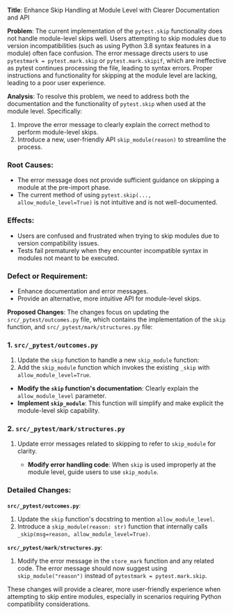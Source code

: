 **Title**: Enhance Skip Handling at Module Level with Clearer Documentation and API

**Problem**: 
The current implementation of the `pytest.skip` functionality does not handle module-level skips well. Users attempting to skip modules due to version incompatibilities (such as using Python 3.8 syntax features in a module) often face confusion. The error message directs users to use `pytestmark = pytest.mark.skip` or `pytest.mark.skipif`, which are ineffective as pytest continues processing the file, leading to syntax errors. Proper instructions and functionality for skipping at the module level are lacking, leading to a poor user experience.

**Analysis**:
To resolve this problem, we need to address both the documentation and the functionality of `pytest.skip` when used at the module level. Specifically:

1. Improve the error message to clearly explain the correct method to perform module-level skips.
2. Introduce a new, user-friendly API `skip_module(reason)` to streamline the process.

### Root Causes:
- The error message does not provide sufficient guidance on skipping a module at the pre-import phase.
- The current method of using `pytest.skip(..., allow_module_level=True)` is not intuitive and is not well-documented.

### Effects:
- Users are confused and frustrated when trying to skip modules due to version compatibility issues.
- Tests fail prematurely when they encounter incompatible syntax in modules not meant to be executed.

### Defect or Requirement:
- Enhance documentation and error messages.
- Provide an alternative, more intuitive API for module-level skips.

**Proposed Changes**:
The changes focus on updating the `src/_pytest/outcomes.py` file, which contains the implementation of the `skip` function, and `src/_pytest/mark/structures.py` file:

### 1. `src/_pytest/outcomes.py`
1. Update the `skip` function to handle a new `skip_module` function:
2. Add the `skip_module` function which invokes the existing `_skip` with `allow_module_level=True`.

- **Modify the `skip` function's documentation**: Clearly explain the `allow_module_level` parameter.
- **Implement `skip_module`**: This function will simplify and make explicit the module-level skip capability.

### 2. `src/_pytest/mark/structures.py`
1. Update error messages related to skipping to refer to `skip_module` for clarity.

    - **Modify error handling code**: When `skip` is used improperly at the module level, guide users to use `skip_module`.

### Detailed Changes:

**`src/_pytest/outcomes.py`**:
1. Update the `skip` function's docstring to mention `allow_module_level`.
2. Introduce a `skip_module(reason: str)` function that internally calls `_skip(msg=reason, allow_module_level=True)`.


**`src/_pytest/mark/structures.py`**:
1. Modify the error message in the `store_mark` function and any related code. The error message should now suggest using `skip_module("reason")` instead of `pytestmark = pytest.mark.skip`.

    

These changes will provide a clearer, more user-friendly experience when attempting to skip entire modules, especially in scenarios requiring Python compatibility considerations.